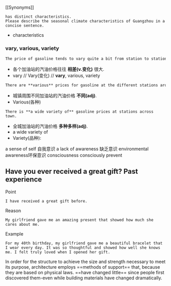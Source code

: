 [[Synonyms]]
```
has distinct characteristics.
Please describe the seasonal climate characteristics of Guangzhou in a concise sentence.
```
- characteristics 
### vary, various, variety

```markdown
The price of gasoline tends to vary quite a bit from station to station.
```
- 各个加油站的汽油价格往往 **相差(v.变化)** 很大. 
- vary // Vary(变化) // **vary**, various, variety

```markdown
There are **various** prices for gasoline at the different stations around town.
```
- 城镇周围不同加油站的汽油价格 **不同(adj)**. 
- Various(各种)

```markdown{importance}
There is **a wide variety of** gasoline prices at stations across town.
```
- 全城加油站的汽油价格 **多种多样(adj)**. 
- a wide variety of 
- Variety(品种):


a sense of self 自我意识 
a lack of awareness 缺乏意识
environmental awareness环保意识
consciousness
consciously
prevent



## Have you ever received a great gift? Past experience

Point
```
I have received a great gift before.
```

Reason
```
My girlfriend gave me an amazing present that showed how much she cares about me.
```

Example
```
For my 40th birthday, my girlfriend gave me a beautiful bracelet that I wear every day. It was so thoughtful and showed how well she knows me. I felt truly loved when I opened her gift.
```



In order for the structure to achieve the size and strength necessary to meet its purpose, architecture employs ==methods of support== that, because they are based on physical laws. ==have changed little== since people first discovered them-even while building materials have changed dramatically.


